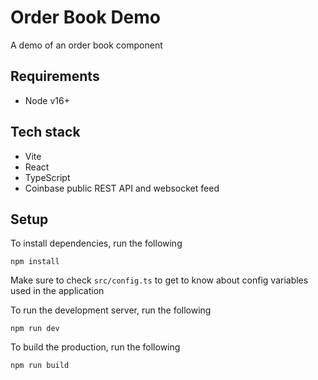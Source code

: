 # Order Book Demo

A demo of an order book component

## Requirements

- Node v16+

## Tech stack

- Vite
- React
- TypeScript
- Coinbase public REST API and websocket feed

## Setup

To install dependencies, run the following

```
npm install
```

Make sure to check `src/config.ts` to get to know about config variables used in the application

To run the development server, run the following

```
npm run dev
```

To build the production, run the following

```
npm run build
```
